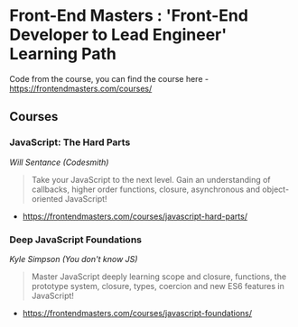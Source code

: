 # Front-End Masters : 'Front-End Developer to Lead Engineer' Learning Path

Code from the course, you can find the course here - https://frontendmasters.com/courses/

## Courses

### JavaScript: The Hard Parts 
_Will Sentance (Codesmith)_
> Take your JavaScript to the next level. Gain an understanding of callbacks, higher order functions, closure, asynchronous and object-oriented JavaScript!
* https://frontendmasters.com/courses/javascript-hard-parts/

### Deep JavaScript Foundations 
_Kyle Simpson (You don't know JS)_
> Master JavaScript deeply learning scope and closure, functions, the prototype system, closure, types, coercion and new ES6 features in JavaScript!
* https://frontendmasters.com/courses/javascript-foundations/